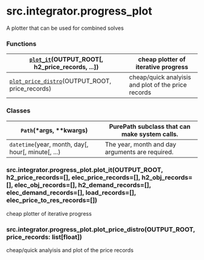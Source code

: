 # src.integrator.progress_plot

A plotter that can be used for combined solves

### Functions

| [`plot_it`](#src.integrator.progress_plot.plot_it)(OUTPUT_ROOT[, h2_price_records, ...])           | cheap plotter of iterative progress                 |
|----------------------------------------------------------------------------------------------------|-----------------------------------------------------|
| [`plot_price_distro`](#src.integrator.progress_plot.plot_price_distro)(OUTPUT_ROOT, price_records) | cheap/quick analyisis and plot of the price records |

### Classes

| `Path`(\*args, \*\*kwargs)                         | PurePath subclass that can make system calls.   |
|----------------------------------------------------|-------------------------------------------------|
| `datetime`(year, month, day[, hour[, minute[, ...) | The year, month and day arguments are required. |

### src.integrator.progress_plot.plot_it(OUTPUT_ROOT, h2_price_records=[], elec_price_records=[], h2_obj_records=[], elec_obj_records=[], h2_demand_records=[], elec_demand_records=[], load_records=[], elec_price_to_res_records=[])

cheap plotter of iterative progress

### src.integrator.progress_plot.plot_price_distro(OUTPUT_ROOT, price_records: list[float])

cheap/quick analyisis and plot of the price records

